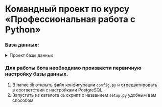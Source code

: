 # Командный проект по курсу «Профессиональная работа с Python»

### База данных:

<details>
  <summary> Проект базы данных</summary>
  <img src='https://raw.githubusercontent.com/MarinaZabolotskikh/VKBotProject/db/diagram/db.png' />
</details>

### Для работы бота необходимо произвести первичную настройку базы данных.
1. В папке `db` открыть файл конфигурации `config.py` и отредактировать в соответствии с настройками PostgreSQL.
2. Запустить из каталога `db` скрипт с названием `setup.py` удобным вам способом.
